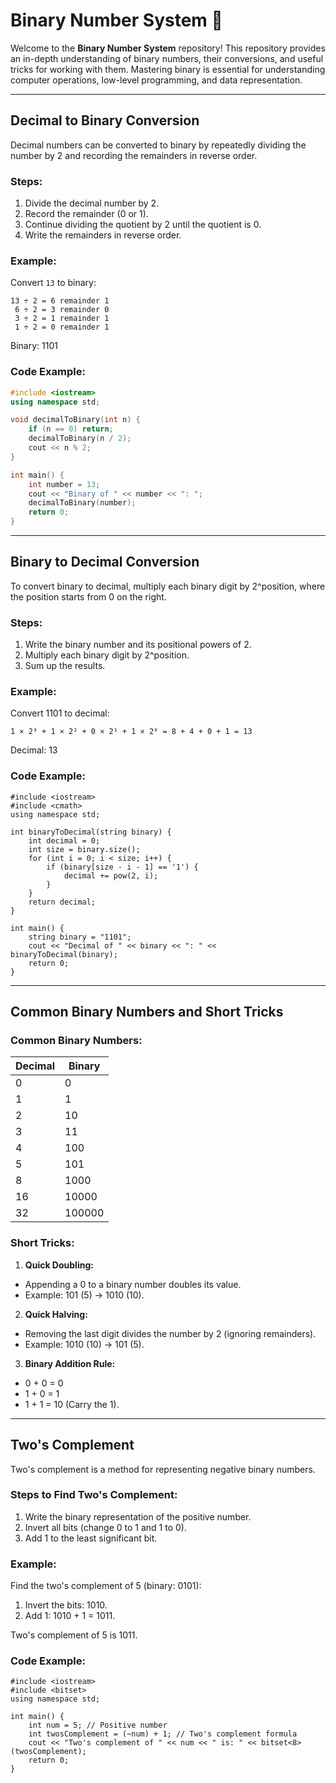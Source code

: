 # Binary Number System 📘

Welcome to the **Binary Number System** repository! This repository provides an in-depth understanding of binary numbers, their conversions, and useful tricks for working with them. Mastering binary is essential for understanding computer operations, low-level programming, and data representation.

---

## Decimal to Binary Conversion
Decimal numbers can be converted to binary by repeatedly dividing the number by 2 and recording the remainders in reverse order.

### Steps:
1. Divide the decimal number by 2.
2. Record the remainder (0 or 1).
3. Continue dividing the quotient by 2 until the quotient is 0.
4. Write the remainders in reverse order.

### Example:
Convert `13` to binary:
```
13 ÷ 2 = 6 remainder 1
 6 ÷ 2 = 3 remainder 0
 3 ÷ 2 = 1 remainder 1
 1 ÷ 2 = 0 remainder 1
```

Binary: 1101

### Code Example:
```cpp
#include <iostream>
using namespace std;

void decimalToBinary(int n) {
    if (n == 0) return;
    decimalToBinary(n / 2);
    cout << n % 2;
}

int main() {
    int number = 13;
    cout << "Binary of " << number << ": ";
    decimalToBinary(number);
    return 0;
}
```

---

## Binary to Decimal Conversion
To convert binary to decimal, multiply each binary digit by 2^position, where the position starts from 0 on the right.

### Steps:
1. Write the binary number and its positional powers of 2.
2. Multiply each binary digit by 2^position.
3. Sum up the results.
   
### Example:
Convert 1101 to decimal:
```
1 × 2³ + 1 × 2² + 0 × 2¹ + 1 × 2⁰ = 8 + 4 + 0 + 1 = 13
```

Decimal: 13

### Code Example:
```
#include <iostream>
#include <cmath>
using namespace std;

int binaryToDecimal(string binary) {
    int decimal = 0;
    int size = binary.size();
    for (int i = 0; i < size; i++) {
        if (binary[size - i - 1] == '1') {
            decimal += pow(2, i);
        }
    }
    return decimal;
}

int main() {
    string binary = "1101";
    cout << "Decimal of " << binary << ": " << binaryToDecimal(binary);
    return 0;
}
```

---

## Common Binary Numbers and Short Tricks

### Common Binary Numbers:

| **Decimal**	| **Binary** |
|-------------|------------|
| 0	          | 0          |
| 1	          | 1          |
| 2	          | 10         |
| 3	          | 11         |
| 4	          | 100        |
| 5	          | 101        |
| 8	          | 1000       |
| 16          | 10000      |
| 32          | 100000     |

### Short Tricks:
1. **Quick Doubling:**
- Appending a 0 to a binary number doubles its value.
- Example: 101 (5) → 1010 (10).

2. **Quick Halving:**
- Removing the last digit divides the number by 2 (ignoring remainders).
- Example: 1010 (10) → 101 (5).

3. **Binary Addition Rule:**
- 0 + 0 = 0
- 1 + 0 = 1
- 1 + 1 = 10 (Carry the 1).

---

## Two's Complement
Two's complement is a method for representing negative binary numbers.

### Steps to Find Two's Complement:
1. Write the binary representation of the positive number.
2. Invert all bits (change 0 to 1 and 1 to 0).
3. Add 1 to the least significant bit.
   
### Example:
Find the two's complement of 5 (binary: 0101):

1. Invert the bits: 1010.
2. Add 1: 1010 + 1 = 1011.

Two's complement of 5 is 1011.

### Code Example:
```
#include <iostream>
#include <bitset>
using namespace std;

int main() {
    int num = 5; // Positive number
    int twosComplement = (~num) + 1; // Two's complement formula
    cout << "Two's complement of " << num << " is: " << bitset<8>(twosComplement);
    return 0;
}
```

